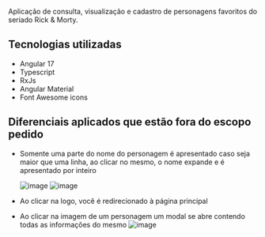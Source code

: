 Aplicação de consulta, visualização e cadastro de personagens favoritos do seriado Rick & Morty.

## Tecnologias utilizadas
- Angular 17
- Typescript
- RxJs
- Angular Material
- Font Awesome icons 

## Diferenciais aplicados que estão fora do escopo pedido 

- Somente uma parte do nome do personagem é apresentado caso seja maior que uma linha, ao clicar no mesmo, o nome expande e é apresentado por inteiro

  ![image](https://github.com/AugustoCVS/RickAndMorty/assets/122945327/e94d306b-5649-4590-ada7-39a84076246f) ![image](https://github.com/AugustoCVS/RickAndMorty/assets/122945327/8a6bb76f-dbf9-4548-a3c9-4f09c95cd153)

- Ao clicar na logo, você é redirecionado à página principal

- Ao clicar na imagem de um personagem um modal se abre contendo todas as informações do mesmo
  ![image](https://github.com/AugustoCVS/RickAndMorty/assets/122945327/f70cc3cc-f867-4aa1-bb52-522b36367dcf)




